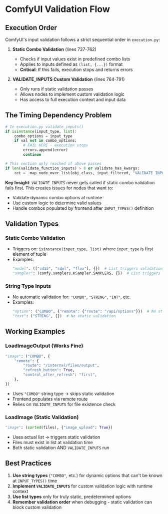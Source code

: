 # ComfyUI Validation Flow

## Execution Order

ComfyUI's input validation follows a strict sequential order in `execution.py`:

1. **Static Combo Validation** (lines 737-762)
   - Checks if input values exist in predefined combo lists
   - Applies to inputs defined as `(list, {...})` format
   - **Critical**: If this fails, execution stops and returns errors

2. **VALIDATE_INPUTS Custom Validation** (lines 764-791)  
   - Only runs if static validation passes
   - Allows nodes to implement custom validation logic
   - Has access to full execution context and input data

## The Timing Dependency Problem

```python
# In execution.py validate_inputs()
if isinstance(input_type, list):
    combo_options = input_type
    if val not in combo_options:
        # FAIL HERE - execution stops
        errors.append(error)
        continue

# This section only reached if above passes
if len(validate_function_inputs) > 0 or validate_has_kwargs:
    ret = _map_node_over_list(obj_class, input_filtered, "VALIDATE_INPUTS")
```

**Key Insight**: `VALIDATE_INPUTS` never gets called if static combo validation fails first. This creates issues for nodes that want to:
- Validate dynamic combo options at runtime
- Use custom logic to determine valid values
- Handle combos populated by frontend after `INPUT_TYPES()` definition

## Validation Types

### Static Combo Validation
- Triggers on: `isinstance(input_type, list)` where `input_type` is first element of tuple
- Examples:
  ```python
  "model": (["sd15", "sdxl", "flux"], {})  # List triggers validation
  "sampler": (comfy.samplers.KSampler.SAMPLERS, {})  # List triggers validation
  ```

### String Type Inputs  
- No automatic validation for: `"COMBO"`, `"STRING"`, `"INT"`, etc.
- Examples:
  ```python
  "option": ("COMBO", {"remote": {"route": "/api/options"}})  # No static validation
  "text": ("STRING", {})  # No static validation
  ```

## Working Examples

### LoadImageOutput (Works Fine)
```python
"image": ("COMBO", {
    "remote": {
        "route": "/internal/files/output",
        "refresh_button": True,
        "control_after_refresh": "first",
    },
})
```
- Uses `"COMBO"` string type → skips static validation
- Frontend populates via remote route
- Relies on `VALIDATE_INPUTS` for file existence check

### LoadImage (Static Validation)
```python
"image": (sorted(files), {"image_upload": True})
```  
- Uses actual list → triggers static validation
- Files must exist in list at validation time
- Both static validation AND `VALIDATE_INPUTS` run

## Best Practices

1. **Use string types** (`"COMBO"`, etc.) for dynamic options that can't be known at `INPUT_TYPES()` time
2. **Implement `VALIDATE_INPUTS`** for custom validation logic with runtime context
3. **Use list types** only for truly static, predetermined options
4. **Remember validation order** when debugging - static validation can block custom validation